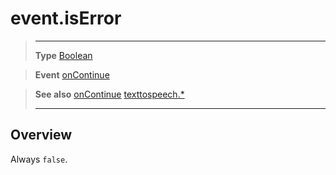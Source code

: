 # event.isError

> --------------------- ------------------------------------------------------------------------------------------
> __Type__              [Boolean](https://docs.coronalabs.com/api/type/Boolean.html)

> __Event__             [onContinue](/plugin/texttospeech/event/onContinue/)

> __See also__          [onContinue](/plugin/texttospeech/event/onContinue/)
>						[texttospeech.*](/plugin/texttospeech/)
> --------------------- ------------------------------------------------------------------------------------------

## Overview

Always `false`.